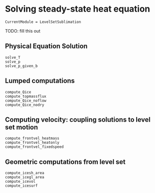 # Solving steady-state heat equation


```@meta
CurrentModule = LevelSetSublimation
```

TODO: fill this out

## Physical Equation Solution
```@docs
solve_T
solve_p
solve_p_given_b
```

## Lumped computations

```@docs
compute_Qice
compute_topmassflux
compute_Qice_noflow
compute_Qice_nodry
```


## Computing velocity: coupling solutions to level set motion

```@docs
compute_frontvel_heatmass
compute_frontvel_heatonly
compute_frontvel_fixedspeed
```

## Geometric computations from level set

```@docs
compute_icesh_area
compute_icegl_area
compute_icevol
compute_icesurf
```